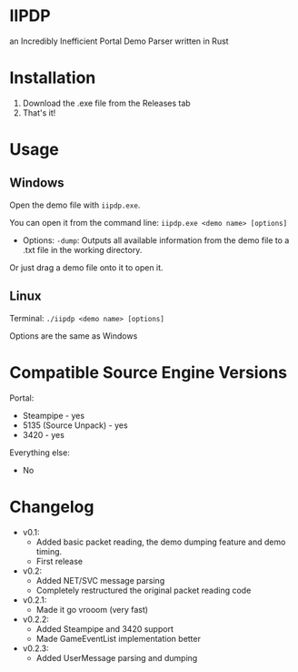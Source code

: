 # IIPDP
an Incredibly Inefficient Portal Demo Parser written in Rust

# Installation
1. Download the .exe file from the Releases tab
2. That's it!

# Usage
## Windows
Open the demo file with `iipdp.exe`. 

You can open it from the command line:
`iipdp.exe <demo name> [options]`

- Options:
`-dump`: Outputs all available information from the demo file to a .txt file in the working directory.

Or just drag a demo file onto it to open it.

## Linux
Terminal: `./iipdp <demo name> [options]`

Options are the same as Windows

# Compatible Source Engine Versions
Portal:
* Steampipe - yes
* 5135 (Source Unpack) - yes
* 3420 - yes

Everything else:
* No
# Changelog
- v0.1:
    * Added basic packet reading, the demo dumping feature and demo timing.
    * First release
- v0.2:
    * Added NET/SVC message parsing
    * Completely restructured the original packet reading code
- v0.2.1:
    * Made it go vrooom (very fast)
- v0.2.2:
    * Added Steampipe and 3420 support
    * Made GameEventList implementation better
- v0.2.3:
    * Added UserMessage parsing and dumping

